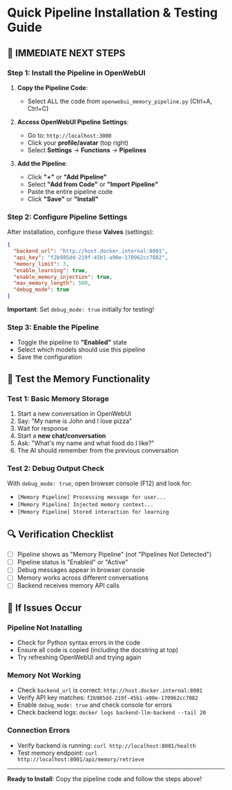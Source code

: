 # Quick Pipeline Installation & Testing Guide

## 🚀 **IMMEDIATE NEXT STEPS**

### **Step 1: Install the Pipeline in OpenWebUI**

1. **Copy the Pipeline Code**:
   - Select ALL the code from `openwebui_memory_pipeline.py` (Ctrl+A, Ctrl+C)

2. **Access OpenWebUI Pipeline Settings**:
   - Go to: `http://localhost:3000`
   - Click your **profile/avatar** (top right)
   - Select **Settings** → **Functions** → **Pipelines**

3. **Add the Pipeline**:
   - Click **"+"** or **"Add Pipeline"**
   - Select **"Add from Code"** or **"Import Pipeline"**
   - Paste the entire pipeline code
   - Click **"Save"** or **"Install"**

### **Step 2: Configure Pipeline Settings**

After installation, configure these **Valves** (settings):
```json
{
  "backend_url": "http://host.docker.internal:8001",
  "api_key": "f2b985dd-219f-45b1-a90e-170962cc7082",
  "memory_limit": 3,
  "enable_learning": true,
  "enable_memory_injection": true,
  "max_memory_length": 500,
  "debug_mode": true
}
```

**Important**: Set `debug_mode: true` initially for testing!

### **Step 3: Enable the Pipeline**
- Toggle the pipeline to **"Enabled"** state
- Select which models should use this pipeline
- Save the configuration

## 🧪 **Test the Memory Functionality**

### **Test 1: Basic Memory Storage**
1. Start a new conversation in OpenWebUI
2. Say: "My name is John and I love pizza"
3. Wait for response
4. Start a **new chat/conversation**
5. Ask: "What's my name and what food do I like?"
6. The AI should remember from the previous conversation

### **Test 2: Debug Output Check**
With `debug_mode: true`, open browser console (F12) and look for:
- `[Memory Pipeline] Processing message for user...`
- `[Memory Pipeline] Injected memory context...`
- `[Memory Pipeline] Stored interaction for learning`

## 🔍 **Verification Checklist**

- [ ] Pipeline shows as "Memory Pipeline" (not "Pipelines Not Detected")
- [ ] Pipeline status is "Enabled" or "Active"
- [ ] Debug messages appear in browser console
- [ ] Memory works across different conversations
- [ ] Backend receives memory API calls

## 🚨 **If Issues Occur**

### **Pipeline Not Installing**
- Check for Python syntax errors in the code
- Ensure all code is copied (including the docstring at top)
- Try refreshing OpenWebUI and trying again

### **Memory Not Working**
- Check `backend_url` is correct: `http://host.docker.internal:8001`
- Verify API key matches: `f2b985dd-219f-45b1-a90e-170962cc7082`
- Enable `debug_mode: true` and check console for errors
- Check backend logs: `docker logs backend-llm-backend --tail 20`

### **Connection Errors**
- Verify backend is running: `curl http://localhost:8001/health`
- Test memory endpoint: `curl http://localhost:8001/api/memory/retrieve`

---
**Ready to Install**: Copy the pipeline code and follow the steps above!
